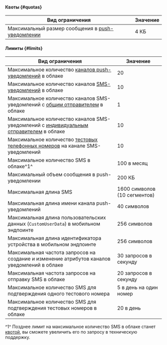 #### Квоты {#quotas}

**Вид ограничения** | **Значение**
----- | -----
Максимальный размер сообщения в [push-уведомлении](../notifications/concepts/push.md) | 4 КБ

#### Лимиты {#limits}

**Вид ограничения** | **Значение**
----- | -----
Максимальное количество [каналов push-уведомлений](../notifications/concepts/push.md#mobile-channel) в облаке | 20
Максимальное количество каналов [SMS-уведомлений](../notifications/concepts/sms.md) в облаке | 10
Максимальное количество каналов SMS-уведомлений с [общим отправителем](../notifications/concepts/sms.md#common-sender) в облаке | 1
Максимальное количество каналов SMS-уведомлений с [индивидуальным отправителем](../notifications/concepts/sms.md#individual-sender) в облаке | 10
Максимальное количество [тестовых телефонных номеров](../notifications/concepts/sms.md#sandbox) на канале SMS-уведомлений | 10
Максимальное количество SMS в облаке^1^ | 100 в месяц
Максимальный объем сообщения в push-уведомлении | 200 КБ
Максимальная длина SMS | 1600 символов (10 сегментов)
Максимальная длина имени канала push-уведомлений | 40 символов
Максимальная длина пользовательских данных (`CustomUserData`) в мобильном эндпоинте | 256 символов
Максимальная длина идентификатора устройства в мобильном эндпоинте | 256 символов
Максимальная частота запросов на создание и изменение атрибутов каналов уведомлений в облаке | 30 запросов в секунду
Максимальная частота запросов на отправку SMS в облаке | 20 запросов в секунду
Максимальное количество SMS для подтверждения одного тестового номера | 5 в день на один номер
Максимальное количество SMS для подтверждения тестовых номеров в облаке | 20 в день

^1^ Позднее лимит на максимальное количество SMS в облаке станет [квотой](#quotas), вы сможете увеличить его по запросу в техническую поддержку.